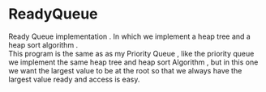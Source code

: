 # ReadyQueue
Ready Queue implementation . In which we implement a heap tree and a heap sort algorithm .   
This program is the same as  as my Priority Queue , like the priority queue we implement the same heap tree and heap sort 
Algorithm , but in this one we want the largest value to be at the root so that we always have the largest value ready and access is easy.

